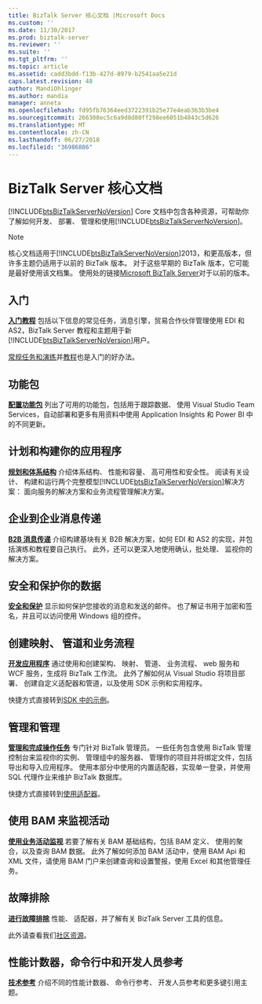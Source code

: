 ```yaml
---
title: BizTalk Server 核心文档 |Microsoft Docs
ms.custom: ''
ms.date: 11/30/2017
ms.prod: biztalk-server
ms.reviewer: ''
ms.suite: ''
ms.tgt_pltfrm: ''
ms.topic: article
ms.assetid: cadd3bdd-f13b-427d-8979-b2541aa5e21d
caps.latest.revision: 48
author: MandiOhlinger
ms.author: mandia
manager: anneta
ms.openlocfilehash: fd95fb76364eed3722391b25e77e4eab363b3be4
ms.sourcegitcommit: 266308ec5c6a9d8d80ff298ee6051b4843c5d626
ms.translationtype: MT
ms.contentlocale: zh-CN
ms.lasthandoff: 06/27/2018
ms.locfileid: "36986886"
---
```

# <a name="biztalk-server-core-documentation"></a>BizTalk Server 核心文档
[!INCLUDE[btsBizTalkServerNoVersion](../includes/btsbiztalkservernoversion-md.md)] Core 文档中包含各种资源，可帮助你了解如何开发、 部署、 管理和使用[!INCLUDE[btsBizTalkServerNoVersion](../includes/btsbiztalkservernoversion-md.md)]。  

> [!NOTE]
> 核心文档适用于[!INCLUDE[btsBizTalkServerNoVersion](../includes/btsbiztalkservernoversion-md.md)]2013，和更高版本，但许多主题仍适用于以前的 BizTalk 版本。 对于这些早期的 BizTalk 版本，它可能是最好使用该文档集。 使用处的链接[Microsoft BizTalk Server](https://msdn.microsoft.com/library/dd547397\(BTS.10\).aspx)对于以前的版本。  

## <a name="get-started"></a>入门
**[入门教程](../core/getting-started-with-biztalk-server.md)** 包括以下信息的常见任务，消息引擎，贸易合作伙伴管理使用 EDI 和 AS2，BizTalk Server 教程和主题用于新[!INCLUDE[btsBizTalkServerNoVersion](../includes/btsbiztalkservernoversion-md.md)]用户。
  
[常规任务和演练](http://msdn.microsoft.com/library/cd02757d-48c6-4ba4-b72d-02acd0b1eff1)并[教程](http://msdn.microsoft.com/library/1e404aca-6e25-4189-a0cc-5e9b95194b81)也是入门的好办法。

## <a name="feature-pack"></a>功能包 
**[配置功能包](../core/configure-the-feature-pack.md)** 列出了可用的功能包，包括用于跟踪数据、 使用 Visual Studio Team Services，自动部署和更多有用资料中使用 Application Insights 和 Power BI 中的不同更新。 
  
## <a name="plan-and-architect-your-applications"></a>计划和构建你的应用程序
**[规划和体系结构](../core/plan-and-architect-your-biztalk-server-solution.md)** 介绍体系结构、 性能和容量、 高可用性和安全性。 阅读有关设计、 构建和运行两个完整模型[!INCLUDE[btsBizTalkServerNoVersion](../includes/btsbiztalkservernoversion-md.md)]解决方案： 面向服务的解决方案和业务流程管理解决方案。

## <a name="business-to-business-messaging"></a>企业到企业消息传递
**[B2B 消息传递](../core/trading-partner-management-using-biztalk-server.md)** 介绍构建基块有关 B2B 解决方案，如何 EDI 和 AS2 的实现，并包括演练和教程要自己执行。 此外，还可以更深入地使用确认，批处理、 监视你的解决方案。 

## <a name="secure-and-protect-your-data"></a>安全和保护你的数据
**[安全和保护](../core/secure-and-protect-your-biztalk-messages.md)** 显示如何保护您接收的消息和发送的邮件。 也了解证书用于加密和签名，并且可以访问使用 Windows 组的控件。

## <a name="create-maps-pipelines-and-orchestrations"></a>创建映射、 管道和业务流程
**[开发应用程序](../core/develop-your-biztalk-applications.md)** 通过使用和创建架构、 映射、 管道、 业务流程、 web 服务和 WCF 服务，生成将 BizTalk 工作流。 此外了解如何从 Visual Studio 将项目部署、 创建自定义适配器和管道，以及使用 SDK 示例和实用程序。
  
快捷方式直接转到[SDK 中的示例](../core/samples-in-the-sdk.md)。
  
## <a name="administer-and-manage"></a>管理和管理
**[管理和完成操作任务](../core/operational-and-administrative-tasks-in-your-biztalk-environment.md)** 专门针对 BizTalk 管理员。 一些任务包含使用 BizTalk 管理控制台来监视你的实例、 管理组中的服务器、 管理你的项目并将绑定文件，包括导出和导入应用程序。 使用本部分中使用的内置适配器，实现单一登录，并使用 SQL 代理作业来维护 BizTalk 数据库。

快捷方式直接转到[使用适配器](../core/using-adapters.md)。

## <a name="use-bam-to-monitor-activities"></a>使用 BAM 来监视活动
**[使用业务活动监视](../core/using-business-activity-monitoring.md)** 若要了解有关 BAM 基础结构，包括 BAM 定义、 使用的聚合，以及查询 BAM 数据。 此外了解如何添加 BAM 活动中，使用 BAM Api 和 XML 文件，请使用 BAM 门户来创建查询和设置警报，使用 Excel 和其他管理任务。

## <a name="troubleshoot"></a>故障排除
**[进行故障排除](../core/troubleshooting.md)** 性能、 适配器，并了解有关 BizTalk Server 工具的信息。

此外请查看我们[社区资源](../core/community-resources5.md)。

## <a name="performance-counters-command-line-and-developer-reference"></a>性能计数器，命令行中和开发人员参考
 
**[技术参考](../core/technical-reference5.md)** 介绍不同的性能计数器、 命令行参考、 开发人员参考和更多键引用主题。
